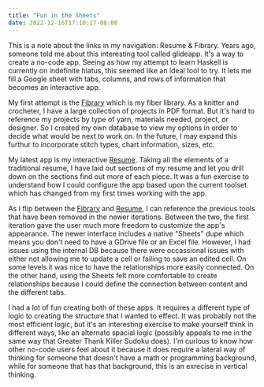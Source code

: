 ```yaml
---
title: "Fun in the Sheets"
date: 2022-12-16T17:10:17-08:00
---
```

This is a note about the links in my navigation: Resume & Fibrary. Years ago, someone told me about this interesting tool called glideapp. It's a way to create a no-code app. Seeing as how my attempt to learn Haskell is currently on indefinite hiatus, this seemed like an ideal tool to try. It lets me fill a Google sheet with tabs, columns, and rows of information that becomes an interactive app.


My first attempt is the <a href="https://www.fibrary.glideapp.io" target="_blank">Fibrary</a> which is my fiber library. As a knitter and crocheter, I have a large collection of projects in PDF format. But it's hard to reference my projects by type of yarn, materials needed, project, or designer. So I created my own database to view my options in order to decide what would be next to work on. In the future, I may expand this furthur to incorporate stitch types, chart information, sizes, etc.


My latest app is my interactive <a href="lesliehuynhresume.glide.page" target="_blank">Resume</a>. Taking all the elements of a traditional resume, I have laid out sections of my resume and let you drill down on the sections find out more of each piece. It was a fun exercise to understand how I could configure the app based upon the current toolset which has changed from my first times working with the app. 


As I flip between the <a href="https://www.fibrary.glideapp.io" target="_blank">Fibrary</a> and <a href="lesliehuynhresume.glide.page" target="_blank">Resume</a>, I can reference the previous tools that have been removed in the newer iterations. Between the two, the first iteration gave the user much more freedom to customize the app's appearance. The newer interface includes a native "Sheets" dupe which means you don't need to have a GDrive file or an Excel file. However, I had issues using the internal DB because there were occassional issues with either not allowing me to update a cell or failing to save an edited cell. On some levels it was nice to have the relationships more easily connected. On the other hand, using the Sheets felt more comfortable to create relationships because I could define the connection between content and the different tabs.


I had a lot of fun creating both of these apps. It requires a different type of logic to creating the structure that I wanted to effect. It was probably not the most efficient logic, but it's an interesting exercise to make yourself think in different ways, like an alternate spacial logic (possibly appeals to me in the same way that Greater Thank Killer Sudoku does). I'm curious to know how other no-code users feel about it because it does require a lateral way of thinking for someone that doesn't have a math or programming background, while for someone that has that background, this is an exrecise in vertical thinking. 
